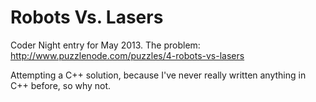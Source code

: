 # Robots Vs. Lasers

Coder Night entry for May 2013. The problem: http://www.puzzlenode.com/puzzles/4-robots-vs-lasers

Attempting a C++ solution, because I've never really written anything in C++ before, so why not.
